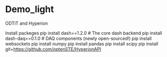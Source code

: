 # Demo_light
 ODTiT and Hyperion

Install packeges
pip install dash==1.2.0  # The core dash backend
pip install dash-daq==0.1.0  # DAQ components (newly open-sourced!)
pip install websockets
pip install numpy
pip install pandas
pip install scipy
pip install git+https://github.com/optenSTE/HyperionAPI
